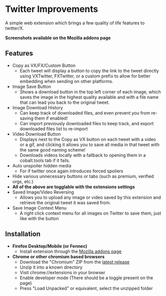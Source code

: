 # Twitter Improvements

A simple web extension which brings a few quality of life features to twitter/X.  

**Screenshots available on the Mozilla addons page**

## Features

- Copy as VX/FX/Custom Button
	- Each tweet will display a button to copy the link to the tweet directly using VXTwitter, FXTwitter, or a custom prefix to allow for better embedding when sending on other platforms.
- Image Save Button
	- Shows a download button in the top left corner of each image, which saves the image in the highest quality available and with a file name that can lead you back to the original tweet.
- Image Download History
	- Can keep track of downloaded files, and even prevent you from re-saving them if enabled!
	- Can import previously downloaded files to keep track, and export downloaded files list to re-import
- Video Download Button
	- Displays next to the Copy as VX button on each tweet with a video or a gif, and clicking it allows you to save all media in that tweet with the same good naming scheme!
    - Downloads videos locally with a fallback to opening them in a cobalt.tools tab if it fails.
- Auto unspoiler hidden media
	- For if twitter once again introduces forced spoilers
- Hide various unnecessary buttons or tabs (such as premium, verified orgs, etc.)
- **All of the above are togglable with the extensions settings**
- Saved Image/Video Reversing
	- Allows you to upload any image or video saved by this extension and retrieve the original tweet it was saved from.
- Save Image Context Menu
	- A right click context menu for all images on Twitter to save them, just like with the button

## Installation

- **Firefox Desktop/Mobile (or Fennec)**
	- Install extension through the [Mozilla addons page](https://addons.mozilla.org/en-GB/firefox/addon/twitter-improvements/)
- **Chrome or other chromium based browsers**
	- Download the "Chromium" ZIP from the [latest release](https://github.com/usyless/twitter-improvements/releases/latest)
	- Unzip it into a known directory
	- Visit chrome://extensions in your browser
	- Enable developer mode (There should be a toggle present on the page)
	- Press "Load Unpacked" or equivalent, select the unzipped folder
